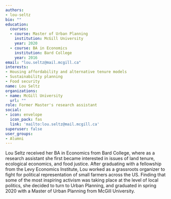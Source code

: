 ```yaml
---
authors:
- lou-seltz
bio: ""
education:
  courses:
  - course: Master of Urban Planning
    institution: McGill University
    year: 2020
  - course: BA in Economics
    institution: Bard College
    year: 2016
email: "lou.seltz@mail.mcgill.ca"
interests:
- Housing affordability and alternative tenure models
- Sustainability planning
- Food security
name: Lou Seltz
organizations:
- name: McGill University
  url: ""
role: Former Master's research assistant
social:
- icon: envelope
  icon_pack: fas
  link: 'mailto:lou.seltz@mail.mcgill.ca'
superuser: false
user_groups:
- Alumni
---
```

Lou Seltz received her BA in Economics from Bard College, where as a research assistant she first became interested in issues of land tenure, ecological economics, and food justice. After graduating with a fellowship from the Levy Economics Institute, Lou worked as a grassroots organizer to fight for political representation of small farmers across the US. Finding that some of the most inspiring activism was taking place at the level of local politics, she decided to turn to Urban Planning, and graduated in spring 2020 with a Master of Urban Planning from McGill University.

